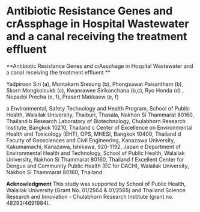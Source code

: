 # Antibiotic Resistance Genes and crAssphage in Hospital Wastewater and a canal receiving the treatment effluent

**Antibiotic Resistance Genes and crAssphage in Hospital Wastewater 
and a canal receiving the treatment effluent **

Yadpiroon Siri (a), Montakarn Sresung (b), Phongsawat Paisantham (b), Skorn Mongkolsukb (c), Kwanrawee Sirikanchana (b,c), Ryo Honda (d) , Nopadol Precha (e, f), Prasert Makkaew (e, f)

a Environmental, Safety Technology and Health Program, School of Public Health, Walailak University, Thaiburi, Thasala, Nakhon Si Thammarat 80160, Thailand
b Research Laboratory of Biotechnology, Chulabhorn Research Institute, Bangkok 10210, Thailand
c Center of Excellence on Environmental Health and Toxicology (EHT), OPS, MHESI, Bangkok 10400, Thailand
d Faculty of Geosciences and Civil Engineering, Kanazawa University, Kakumamachi, Kanazawa, Ishikawa, 920-1192, Japan
e Department of Environmental Health and Technology, School of Public Health, Walailak University, Nakhon Si Thammarat 80160, Thailand
f Excellent Center for Dengue and Community Public Health (EC for DACH), Walailak University, Nakhon Si Thammarat 80160, Thailand

**Acknowledgment**
This study was supported by School of Public Health, Walailak University (Grant No. 01/2564 & 01/2565) and Thailand Science Research and Innovation - Chulabhorn Research Institute (grant no. 48293/4691984).
